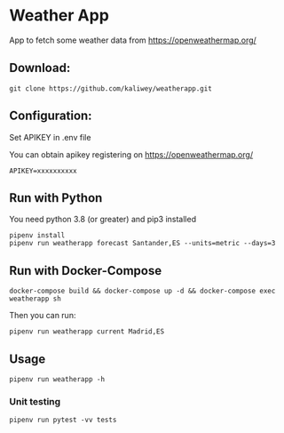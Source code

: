 # Weather App

App to fetch some weather data from https://openweathermap.org/
## Download:

```
git clone https://github.com/kaliwey/weatherapp.git
```

## Configuration:

Set APIKEY in .env file

You can obtain apikey registering on https://openweathermap.org/
```
APIKEY=xxxxxxxxxx
```
## Run with Python

You need python 3.8 (or greater) and pip3 installed
```
pipenv install
pipenv run weatherapp forecast Santander,ES --units=metric --days=3
```
## Run with Docker-Compose
```
docker-compose build && docker-compose up -d && docker-compose exec weatherapp sh
```
Then you can run:
```
pipenv run weatherapp current Madrid,ES
```

## Usage
```
pipenv run weatherapp -h
```

### Unit testing
```
pipenv run pytest -vv tests
```